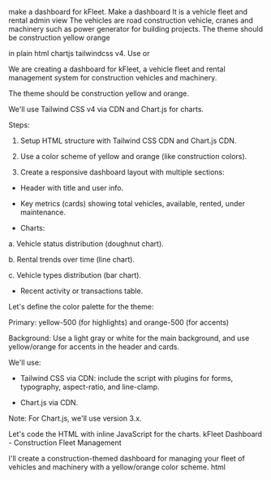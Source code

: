 make a dashboard for kFleet. 
Make a dashboard
It is a vehicle fleet and rental admin view
The vehicles are road construction vehicle, cranes and machinery such as power generator for building projects.
The theme should be construction yellow orange

in plain html chartjs tailwindcss v4. 
Use <script src="<https://cdn.tailwindcss.com?plugins=forms,typography,aspect-ratio,line-clamp>"></script>
or <script src="https://cdn.jsdelivr.net/npm/@tailwindcss/browser@4"></script>

We are creating a dashboard for kFleet, a vehicle fleet and rental management system for construction vehicles and machinery.

The theme should be construction yellow and orange.

We'll use Tailwind CSS v4 via CDN and Chart.js for charts.

Steps:

1. Setup HTML structure with Tailwind CSS CDN and Chart.js CDN.

2. Use a color scheme of yellow and orange (like construction colors).

3. Create a responsive dashboard layout with multiple sections:

- Header with title and user info.

- Key metrics (cards) showing total vehicles, available, rented, under maintenance.

- Charts:

a. Vehicle status distribution (doughnut chart).

b. Rental trends over time (line chart).

c. Vehicle types distribution (bar chart).

- Recent activity or transactions table.

Let's define the color palette for the theme:

Primary: yellow-500 (for highlights) and orange-500 (for accents)

Background: Use a light gray or white for the main background, and use yellow/orange for accents in the header and cards.

We'll use:

- Tailwind CSS via CDN: include the script with plugins for forms, typography, aspect-ratio, and line-clamp.

- Chart.js via CDN.

Note: For Chart.js, we'll use version 3.x.

Let's code the HTML with inline JavaScript for the charts.
kFleet Dashboard - Construction Fleet Management

I'll create a construction-themed dashboard for managing your fleet of vehicles and machinery with a yellow/orange color scheme.
html

<!DOCTYPE html>
<html lang="en">
<head>
    <meta charset="UTF-8">
    <meta name="viewport" content="width=device-width, initial-scale=1.0">
    <title>kFleet - Construction Fleet Management</title>
    <script src="https://cdn.tailwindcss.com?plugins=forms,typography,aspect-ratio,line-clamp"></script>
    <script src="https://cdn.jsdelivr.net/npm/chart.js"></script>
    <link rel="stylesheet" href="https://cdnjs.cloudflare.com/ajax/libs/font-awesome/6.4.0/css/all.min.css">
    <style>
        :root {
            --primary: #FFA500;
            --primary-dark: #FF8C00;
            --secondary: #FFD700;
            --accent: #FF4500;
            --dark: #333333;
            --light: #F5F5F5;
        }
        
        body {
            background: linear-gradient(135deg, #FFF8E1 0%, #FFF3E0 100%);
            min-height: 100vh;
        }
        
        .construction-bg {
            background: url('data:image/svg+xml;utf8,<svg xmlns="http://www.w3.org/2000/svg" width="100" height="100" viewBox="0 0 100 100"><rect width="100" height="100" fill="%23FFA500" opacity="0.05"/><path d="M0,0 L100,100 M100,0 L0,100" stroke="%23FF8C00" stroke-width="1" stroke-opacity="0.1"/></svg>');
            background-size: 300px;
        }
        
        .card {
            background: rgba(255, 255, 255, 0.85);
            backdrop-filter: blur(10px);
            border-radius: 12px;
            box-shadow: 0 4px 20px rgba(0,0,0,0.08);
            transition: all 0.3s ease;
            border: 1px solid rgba(255, 165, 0, 0.15);
        }
        
        .card:hover {
            box-shadow: 0 6px 25px rgba(0,0,0,0.12);
            transform: translateY(-3px);
        }
        
        .status-badge {
            padding: 4px 10px;
            border-radius: 20px;
            font-size: 0.75rem;
            font-weight: 600;
        }
        
        .btn-primary {
            background: linear-gradient(135deg, var(--primary) 0%, var(--primary-dark) 100%);
            color: white;
            border-radius: 8px;
            padding: 8px 16px;
            font-weight: 600;
            transition: all 0.3s ease;
        }
        
        .btn-primary:hover {
            transform: translateY(-2px);
            box-shadow: 0 4px 12px rgba(255, 140, 0, 0.3);
        }
        
        .dashboard-header {
            background: linear-gradient(135deg, var(--primary) 0%, var(--accent) 100%);
            box-shadow: 0 4px 15px rgba(0,0,0,0.15);
        }
        
        .sidebar {
            background: rgba(255, 255, 255, 0.9);
            box-shadow: 4px 0 15px rgba(0,0,0,0.08);
        }
        
        .nav-item {
            transition: all 0.2s;
            border-radius: 8px;
        }
        
        .nav-item:hover, .nav-item.active {
            background: rgba(255, 165, 0, 0.15);
        }
        
        .stats-card {
            border-top: 4px solid var(--primary);
        }
        
        .chart-container {
            background: white;
            border-radius: 12px;
            padding: 20px;
        }
        
        .vehicle-icon {
            width: 60px;
            height: 60px;
            display: flex;
            align-items: center;
            justify-content: center;
            border-radius: 12px;
            background: rgba(255, 165, 0, 0.1);
            color: var(--primary-dark);
            font-size: 24px;
        }
        
        .progress-bar {
            height: 8px;
            border-radius: 4px;
            background: #e0e0e0;
            overflow: hidden;
        }
        
        .progress-fill {
            height: 100%;
            background: linear-gradient(90deg, var(--primary) 0%, var(--accent) 100%);
            border-radius: 4px;
        }
        
        .avatar {
            width: 40px;
            height: 40px;
            border-radius: 50%;
            background: linear-gradient(135deg, var(--primary) 0%, var(--primary-dark) 100%);
            display: flex;
            align-items: center;
            justify-content: center;
            color: white;
            font-weight: 600;
        }
    </style>
</head>
<body class="construction-bg font-sans">
    <div class="flex h-screen">
        <!-- Sidebar -->
        <div class="sidebar w-64 flex-shrink-0 py-6 px-4">
            <div class="flex items-center justify-center mb-10">
                <div class="w-10 h-10 bg-orange-500 rounded-lg flex items-center justify-center text-white font-bold text-xl mr-2">KF</div>
                <h1 class="text-2xl font-bold text-orange-600">kFleet</h1>
            </div>
            
            <nav>
                <ul class="space-y-2">
                    <li><a href="#" class="nav-item active flex items-center py-3 px-4 text-orange-700 font-medium"><i class="fas fa-tachometer-alt mr-3"></i> Dashboard</a></li>
                    <li><a href="#" class="nav-item flex items-center py-3 px-4 text-gray-600 hover:text-orange-600"><i class="fas fa-truck mr-3"></i> Vehicles</a></li>
                    <li><a href="#" class="nav-item flex items-center py-3 px-4 text-gray-600 hover:text-orange-600"><i class="fas fa-calendar-alt mr-3"></i> Reservations</a></li>
                    <li><a href="#" class="nav-item flex items-center py-3 px-4 text-gray-600 hover:text-orange-600"><i class="fas fa-wrench mr-3"></i> Maintenance</a></li>
                    <li><a href="#" class="nav-item flex items-center py-3 px-4 text-gray-600 hover:text-orange-600"><i class="fas fa-users mr-3"></i> Clients</a></li>
                    <li><a href="#" class="nav-item flex items-center py-3 px-4 text-gray-600 hover:text-orange-600"><i class="fas fa-chart-line mr-3"></i> Reports</a></li>
                    <li><a href="#" class="nav-item flex items-center py-3 px-4 text-gray-600 hover:text-orange-600"><i class="fas fa-cog mr-3"></i> Settings</a></li>
                </ul>
            </nav>
            
            <div class="mt-auto pt-6 border-t border-gray-200">
                <div class="flex items-center p-3 bg-orange-50 rounded-lg">
                    <div class="avatar mr-3">JS</div>
                    <div>
                        <p class="font-medium text-gray-800">John Smith</p>
                        <p class="text-xs text-gray-600">Fleet Manager</p>
                    </div>
                </div>
            </div>
        </div>
        
        <!-- Main Content -->
        <div class="flex-1 flex flex-col overflow-hidden">
            <!-- Header -->
            <header class="dashboard-header py-4 px-6 text-white">
                <div class="flex justify-between items-center">
                    <div>
                        <h2 class="text-2xl font-bold">Fleet Dashboard</h2>
                        <p class="text-orange-100">Welcome back, John. Here's your fleet overview</p>
                    </div>
                    <div class="flex items-center">
                        <div class="relative mr-4">
                            <input type="text" placeholder="Search..." class="bg-orange-700 bg-opacity-30 border border-orange-400 rounded-full py-2 px-4 text-white placeholder-orange-200 focus:outline-none focus:ring-2 focus:ring-orange-300">
                            <i class="fas fa-search absolute right-3 top-2.5 text-orange-200"></i>
                        </div>
                        <button class="bg-orange-800 bg-opacity-30 p-2 rounded-full mr-2 hover:bg-opacity-50">
                            <i class="fas fa-bell"></i>
                        </button>
                        <button class="bg-orange-800 bg-opacity-30 p-2 rounded-full hover:bg-opacity-50">
                            <i class="fas fa-cog"></i>
                        </button>
                    </div>
                </div>
            </header>
            
            <!-- Main Content -->
            <main class="flex-1 overflow-y-auto p-6">
                <!-- Stats Overview -->
                <div class="grid grid-cols-1 md:grid-cols-2 lg:grid-cols-4 gap-6 mb-6">
                    <div class="card stats-card p-5">
                        <div class="flex justify-between items-start">
                            <div>
                                <h3 class="text-gray-500 text-sm font-medium">Total Vehicles</h3>
                                <p class="text-3xl font-bold mt-1">142</p>
                            </div>
                            <div class="bg-orange-100 p-3 rounded-lg">
                                <i class="fas fa-truck text-orange-600 text-xl"></i>
                            </div>
                        </div>
                        <div class="mt-4">
                            <div class="flex justify-between text-sm text-gray-500 mb-1">
                                <span>Available</span>
                                <span>78%</span>
                            </div>
                            <div class="progress-bar">
                                <div class="progress-fill" style="width: 78%"></div>
                            </div>
                        </div>
                    </div>
                    
                    <div class="card stats-card p-5">
                        <div class="flex justify-between items-start">
                            <div>
                                <h3 class="text-gray-500 text-sm font-medium">Active Rentals</h3>
                                <p class="text-3xl font-bold mt-1">86</p>
                            </div>
                            <div class="bg-orange-100 p-3 rounded-lg">
                                <i class="fas fa-calendar-check text-orange-600 text-xl"></i>
                            </div>
                        </div>
                        <div class="mt-4">
                            <div class="flex justify-between text-sm text-gray-500 mb-1">
                                <span>Utilization</span>
                                <span>64%</span>
                            </div>
                            <div class="progress-bar">
                                <div class="progress-fill" style="width: 64%"></div>
                            </div>
                        </div>
                    </div>
                    
                    <div class="card stats-card p-5">
                        <div class="flex justify-between items-start">
                            <div>
                                <h3 class="text-gray-500 text-sm font-medium">Maintenance</h3>
                                <p class="text-3xl font-bold mt-1">22</p>
                            </div>
                            <div class="bg-orange-100 p-3 rounded-lg">
                                <i class="fas fa-wrench text-orange-600 text-xl"></i>
                            </div>
                        </div>
                        <div class="mt-4">
                            <div class="flex justify-between text-sm text-gray-500 mb-1">
                                <span>On Schedule</span>
                                <span>92%</span>
                            </div>
                            <div class="progress-bar">
                                <div class="progress-fill" style="width: 92%"></div>
                            </div>
                        </div>
                    </div>
                    
                    <div class="card stats-card p-5">
                        <div class="flex justify-between items-start">
                            <div>
                                <h3 class="text-gray-500 text-sm font-medium">Revenue</h3>
                                <p class="text-3xl font-bold mt-1">$128K</p>
                            </div>
                            <div class="bg-orange-100 p-3 rounded-lg">
                                <i class="fas fa-dollar-sign text-orange-600 text-xl"></i>
                            </div>
                        </div>
                        <div class="mt-4">
                            <div class="flex justify-between text-sm text-gray-500 mb-1">
                                <span>This Month</span>
                                <span>+12%</span>
                            </div>
                            <div class="progress-bar">
                                <div class="progress-fill" style="width: 65%"></div>
                            </div>
                        </div>
                    </div>
                </div>
                
                <!-- Charts and Data -->
                <div class="grid grid-cols-1 lg:grid-cols-2 gap-6 mb-6">
                    <!-- Vehicle Status Chart -->
                    <div class="card p-5">
                        <div class="flex justify-between items-center mb-4">
                            <h3 class="text-lg font-bold text-gray-800">Vehicle Status Distribution</h3>
                            <select class="bg-gray-100 border-0 rounded-lg py-1 px-3 text-sm focus:ring-2 focus:ring-orange-300">
                                <option>This Month</option>
                                <option>Last Month</option>
                                <option>Quarter</option>
                            </select>
                        </div>
                        <div class="chart-container">
                            <canvas id="statusChart" height="250"></canvas>
                        </div>
                    </div>
                    
                    <!-- Rental Trends -->
                    <div class="card p-5">
                        <div class="flex justify-between items-center mb-4">
                            <h3 class="text-lg font-bold text-gray-800">Rental Trends</h3>
                            <select class="bg-gray-100 border-0 rounded-lg py-1 px-3 text-sm focus:ring-2 focus:ring-orange-300">
                                <option>Last 30 Days</option>
                                <option>Last 90 Days</option>
                                <option>Year</option>
                            </select>
                        </div>
                        <div class="chart-container">
                            <canvas id="rentalChart" height="250"></canvas>
                        </div>
                    </div>
                </div>
                
                <!-- Vehicle Types and Recent Activity -->
                <div class="grid grid-cols-1 lg:grid-cols-2 gap-6">
                    <!-- Vehicle Types -->
                    <div class="card p-5">
                        <h3 class="text-lg font-bold text-gray-800 mb-4">Vehicle Types</h3>
                        <div class="space-y-4">
                            <div class="flex items-center p-3 bg-orange-50 rounded-lg">
                                <div class="vehicle-icon mr-4">
                                    <i class="fas fa-truck-pickup"></i>
                                </div>
                                <div class="flex-1">
                                    <h4 class="font-medium">Heavy Trucks</h4>
                                    <p class="text-sm text-gray-600">Dump trucks, tankers, mixers</p>
                                </div>
                                <div>
                                    <p class="font-bold">42</p>
                                    <p class="text-xs text-gray-500">Vehicles</p>
                                </div>
                            </div>
                            
                            <div class="flex items-center p-3 bg-orange-50 rounded-lg">
                                <div class="vehicle-icon mr-4">
                                    <i class="fas fa-crane"></i>
                                </div>
                                <div class="flex-1">
                                    <h4 class="font-medium">Cranes</h4>
                                    <p class="text-sm text-gray-600">Mobile, tower, crawler cranes</p>
                                </div>
                                <div>
                                    <p class="font-bold">28</p>
                                    <p class="text-xs text-gray-500">Vehicles</p>
                                </div>
                            </div>
                            
                            <div class="flex items-center p-3 bg-orange-50 rounded-lg">
                                <div class="vehicle-icon mr-4">
                                    <i class="fas fa-tools"></i>
                                </div>
                                <div class="flex-1">
                                    <h4 class="font-medium">Earthmoving</h4>
                                    <p class="text-sm text-gray-600">Excavators, bulldozers, loaders</p>
                                </div>
                                <div>
                                    <p class="font-bold">35</p>
                                    <p class="text-xs text-gray-500">Vehicles</p>
                                </div>
                            </div>
                            
                            <div class="flex items-center p-3 bg-orange-50 rounded-lg">
                                <div class="vehicle-icon mr-4">
                                    <i class="fas fa-bolt"></i>
                                </div>
                                <div class="flex-1">
                                    <h4 class="font-medium">Power Systems</h4>
                                    <p class="text-sm text-gray-600">Generators, compressors</p>
                                </div>
                                <div>
                                    <p class="font-bold">24</p>
                                    <p class="text-xs text-gray-500">Units</p>
                                </div>
                            </div>
                            
                            <div class="flex items-center p-3 bg-orange-50 rounded-lg">
                                <div class="vehicle-icon mr-4">
                                    <i class="fas fa-truck-loading"></i>
                                </div>
                                <div class="flex-1">
                                    <h4 class="font-medium">Specialty Equipment</h4>
                                    <p class="text-sm text-gray-600">Concrete pumps, pavers</p>
                                </div>
                                <div>
                                    <p class="font-bold">13</p>
                                    <p class="text-xs text-gray-500">Vehicles</p>
                                </div>
                            </div>
                        </div>
                    </div>
                    
                    <!-- Recent Activity -->
                    <div class="card p-5">
                        <div class="flex justify-between items-center mb-4">
                            <h3 class="text-lg font-bold text-gray-800">Recent Activity</h3>
                            <button class="btn-primary text-sm">View All</button>
                        </div>
                        <div class="space-y-4">
                            <div class="flex p-3 border-b border-gray-100">
                                <div class="mr-3 text-orange-500">
                                    <i class="fas fa-calendar-plus"></i>
                                </div>
                                <div class="flex-1">
                                    <p class="font-medium">New rental booked</p>
                                    <p class="text-sm text-gray-600">Crane #CR-142 reserved for City Tower project</p>
                                </div>
                                <div class="text-right">
                                    <p class="text-sm text-gray-500">2 hours ago</p>
                                    <span class="status-badge bg-green-100 text-green-800">Confirmed</span>
                                </div>
                            </div>
                            
                            <div class="flex p-3 border-b border-gray-100">
                                <div class="mr-3 text-orange-500">
                                    <i class="fas fa-wrench"></i>
                                </div>
                                <div class="flex-1">
                                    <p class="font-medium">Maintenance completed</p>
                                    <p class="text-sm text-gray-600">Excavator #EX-078 service completed</p>
                                </div>
                                <div class="text-right">
                                    <p class="text-sm text-gray-500">5 hours ago</p>
                                    <span class="status-badge bg-blue-100 text-blue-800">Ready</span>
                                </div>
                            </div>
                            
                            <div class="flex p-3 border-b border-gray-100">
                                <div class="mr-3 text-orange-500">
                                    <i class="fas fa-truck-moving"></i>
                                </div>
                                <div class="flex-1">
                                    <p class="font-medium">Vehicle dispatched</p>
                                    <p class="text-sm text-gray-600">Generator #GN-045 sent to Harbor Site</p>
                                </div>
                                <div class="text-right">
                                    <p class="text-sm text-gray-500">Yesterday</p>
                                    <span class="status-badge bg-purple-100 text-purple-800">In Transit</span>
                                </div>
                            </div>
                            
                            <div class="flex p-3 border-b border-gray-100">
                                <div class="mr-3 text-orange-500">
                                    <i class="fas fa-exclamation-triangle"></i>
                                </div>
                                <div class="flex-1">
                                    <p class="font-medium">Maintenance alert</p>
                                    <p class="text-sm text-gray-600">Bulldozer #BD-011 requires service</p>
                                </div>
                                <div class="text-right">
                                    <p class="text-sm text-gray-500">Yesterday</p>
                                    <span class="status-badge bg-yellow-100 text-yellow-800">Pending</span>
                                </div>
                            </div>
                            
                            <div class="flex p-3">
                                <div class="mr-3 text-orange-500">
                                    <i class="fas fa-check-circle"></i>
                                </div>
                                <div class="flex-1">
                                    <p class="font-medium">Rental completed</p>
                                    <p class="text-sm text-gray-600">Mixer Truck #MT-025 returned from Bridge Project</p>
                                </div>
                                <div class="text-right">
                                    <p class="text-sm text-gray-500">2 days ago</p>
                                    <span class="status-badge bg-green-100 text-green-800">Returned</span>
                                </div>
                            </div>
                        </div>
                    </div>
                </div>
            </main>
        </div>
    </div>
    
    <script>
        // Initialize charts when page loads
        document.addEventListener('DOMContentLoaded', function() {
            // Vehicle Status Chart (Doughnut)
            const statusCtx = document.getElementById('statusChart').getContext('2d');
            const statusChart = new Chart(statusCtx, {
                type: 'doughnut',
                data: {
                    labels: ['Available', 'Rented', 'Maintenance', 'Out of Service'],
                    datasets: [{
                        data: [78, 86, 22, 6],
                        backgroundColor: [
                            'rgba(75, 192, 192, 0.7)',
                            'rgba(255, 165, 0, 0.7)',
                            'rgba(54, 162, 235, 0.7)',
                            'rgba(255, 99, 132, 0.7)'
                        ],
                        borderColor: [
                            'rgb(75, 192, 192)',
                            'rgb(255, 165, 0)',
                            'rgb(54, 162, 235)',
                            'rgb(255, 99, 132)'
                        ],
                        borderWidth: 1
                    }]
                },
                options: {
                    responsive: true,
                    plugins: {
                        legend: {
                            position: 'right',
                        },
                        title: {
                            display: false
                        }
                    },
                    cutout: '70%'
                }
            });
            
            // Rental Trends Chart (Line)
            const rentalCtx = document.getElementById('rentalChart').getContext('2d');
            const rentalChart = new Chart(rentalCtx, {
                type: 'line',
                data: {
                    labels: ['Jan', 'Feb', 'Mar', 'Apr', 'May', 'Jun', 'Jul'],
                    datasets: [{
                        label: 'Rental Revenue',
                        data: [85, 92, 105, 98, 112, 120, 128],
                        fill: true,
                        backgroundColor: 'rgba(255, 165, 0, 0.1)',
                        borderColor: 'rgb(255, 165, 0)',
                        borderWidth: 3,
                        tension: 0.3,
                        pointBackgroundColor: 'rgb(255, 165, 0)',
                        pointRadius: 5
                    }, {
                        label: 'Active Rentals',
                        data: [72, 75, 80, 78, 82, 84, 86],
                        fill: false,
                        borderColor: 'rgb(255, 69, 0)',
                        borderWidth: 3,
                        tension: 0.3,
                        pointBackgroundColor: 'rgb(255, 69, 0)',
                        pointRadius: 5
                    }]
                },
                options: {
                    responsive: true,
                    plugins: {
                        legend: {
                            position: 'top',
                        }
                    },
                    scales: {
                        y: {
                            beginAtZero: false,
                            grid: {
                                color: 'rgba(0, 0, 0, 0.05)'
                            }
                        },
                        x: {
                            grid: {
                                display: false
                            }
                        }
                    }
                }
            });
        });
    </script>
</body>
</html>

Features of the kFleet Dashboard

    Construction-Themed Design:

        Yellow and orange color scheme with construction-style background pattern

        Responsive layout that works on all device sizes

        Modern card-based interface with subtle animations

    Key Dashboard Components:

        Fleet statistics cards showing total vehicles, active rentals, maintenance status, and revenue

        Vehicle status distribution chart (doughnut)

        Rental trends chart (line graph)

        Vehicle type categorization with icons

        Recent activity feed showing fleet operations

    Vehicle Categories:

        Heavy trucks (dump trucks, tankers, mixers)

        Cranes (mobile, tower, crawler)

        Earthmoving equipment (excavators, bulldozers, loaders)

        Power systems (generators, compressors)

        Specialty equipment (concrete pumps, pavers)

    Functionality:

        Interactive charts showing fleet status and rental trends

        Status badges for quick visual identification

        Progress bars for key metrics

        Search functionality

        Navigation sidebar with all fleet management sections

The dashboard uses Tailwind CSS v4 via CDN with all requested plugins, and Chart.js for the data visualizations. The design is fully responsive and optimized for a construction fleet management system.

